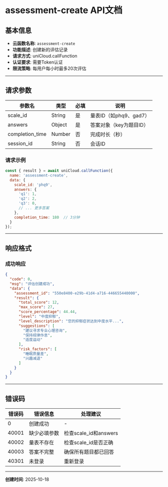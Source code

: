 # assessment-create API文档

## 基本信息

- **云函数名称**: `assessment-create`
- **功能描述**: 创建新的评估记录
- **请求方式**: uniCloud.callFunction
- **认证要求**: 需要Token认证
- **限流策略**: 每用户每小时最多20次评估

---

## 请求参数

| 参数名 | 类型 | 必填 | 说明 |
|--------|------|------|------|
| scale_id | String | 是 | 量表ID（如phq9、gad7） |
| answers | Object | 是 | 答案对象（key为题目ID） |
| completion_time | Number | 否 | 完成时长（秒） |
| session_id | String | 否 | 会话ID |

### 请求示例

```javascript
const { result } = await uniCloud.callFunction({
  name: 'assessment-create',
  data: {
    scale_id: 'phq9',
    answers: {
      'q1': 1,
      'q2': 2,
      'q3': 0,
      // ... 更多答案
    },
    completion_time: 180  // 3分钟
  }
});
```

---

## 响应格式

### 成功响应

```json
{
  "code": 0,
  "msg": "评估创建成功",
  "data": {
    "assessment_id": "550e8400-e29b-41d4-a716-446655440000",
    "result": {
      "total_score": 12,
      "max_score": 27,
      "score_percentage": 44.44,
      "level": "中度抑郁",
      "level_description": "您的抑郁症状达到中度水平...",
      "suggestions": [
        "建议寻求专业心理咨询",
        "保持规律作息",
        "适度运动"
      ],
      "risk_factors": [
        "睡眠质量差",
        "兴趣减退"
      ]
    }
  }
}
```

---

## 错误码

| 错误码 | 错误信息 | 处理建议 |
|--------|----------|----------|
| 0 | 创建成功 | - |
| 40001 | 缺少必填参数 | 检查scale_id和answers |
| 40002 | 量表不存在 | 检查scale_id是否正确 |
| 40003 | 答案不完整 | 确保所有题目都已回答 |
| 40301 | 未登录 | 重新登录 |

---

**创建时间**: 2025-10-18



